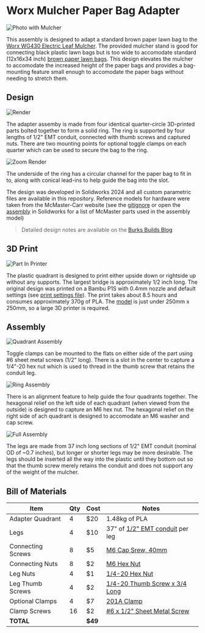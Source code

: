 # Worx Mulcher Paper Bag Adapter

![Photo with Mulcher](Images/Assembly%20With%20Mulcher.jpg)

This assembly is designed to adapt a standard brown paper lawn bag to the [Worx WG430 Electric Leaf Mulcher](https://www.worx.com/electric-leaf-mulcher-wg430.html).
The provided mulcher stand is good for connecting black plastic lawn bags but is too wide to accomodate standard (12x16x34 inch) [brown paper lawn bags](https://www.lowes.com/pd/Lowe-s-5-Count-30-Gallons-Brown-Tan-Outdoor-Paper-Lawn-and-Leaf-Trash-Bag/5013024901).
This design elevates the mulcher to accomodate the increased height of the paper bags and provides a bag-mounting feature small enough to accomodate the paper bags without needing to stretch them.

## Design

![Render](Images/Assembly%20Render.png)

The adapter assemby is made from four identical quarter-circle 3D-printed parts bolted together to form a solid ring.
The ring is supported by four lengths of 1/2" EMT conduit, connected with thumb screws and captured nuts.
There are two mounting points for optional toggle clamps on each quarter which can be used to secure the bag to the ring.

![Zoom Render](Images/Plastic%20Assembly%20Zoom.png)

The underside of the ring has a circular channel for the paper bag to fit in to, along with conical lead-ins to help guide the bag into the slot.

The design was developed in Solidworks 2024 and all custom parametric files are available in this repository. Reference models for hardware were taken from the McMaster-Carr website (see the [gitignore](.gitignore) or open the [assembly](Lawn%20Bag%20Adapter.SLDASM) in Solidworks for a list of McMaster parts used in the assembly model)

> Detailed design notes are available on the [Burks Builds Blog](https://burksbuilds.com/other/work-mulcher-paper-bag-adapter/)

## 3D Print

![Part In Printer](Images/Printed%20Part.jpg)

The plastic quadrant is designed to print either upside down or rightside up without any supports. 
The largest bridge is approximately 1/2 inch long.
The original design was printed on a Bambu P1S with 0.4mm nozzle and default settings (see [print settings file](Adapter%20Quadrant.3mf)).
The print takes about 8.5 hours and consumes approximately 370g of PLA.
The [model](Adapter%20Quadrant.STL) is just under 250mm x 250mm, so a large 3D printer is required.

## Assembly

![Quadrant Assembly](Images/Assembled%20Quadrant.jpg)

Toggle clamps can be mounted to the flats on either side of the part using #6 sheet metal screws (1/2" long).
There is a slot in the center to capture a 1/4"-20 hex nut which is used to thread in the thumb screw that retains the conduit leg.

![Ring Assembly](Images/Ring%20Assembly.jpg)

There is an alignment feature to help guide the four quadrants together.
The hexagonal relief on the left side of each quadrant (when viewed from the outside) is designed to capture an M6 hex nut.
The hexagonal relief on the right side of ach quadrant is designed to accomodate an M6 washer and cap screw.

![Full Assembly](Images/Assembled%20Legs.jpg)

The legs are made from 37 inch long sections of 1/2" EMT conduit (nominal OD of ~0.7 inches), but longer or shorter legs may be more desirable.
The legs should be inserted all the way into the plastic until they bottom out so that the thumb screw merely retains the conduit and does not support any of the weight of the mulcher.

## Bill of Materials

|Item   |Qty    |Cost   | Notes |
|--     |--     |--     |--     |
|Adapter Quadrant   |4  |$20    |1.48kg of PLA
|Legs               |4  |$10    |37" of [1/2" EMT conduit](https://www.lowes.com/pd/Common-1-2-in-Actual-50-In-Metallic-Emt-10-ft-Conduit/3129551) per leg
|Connecting Screws  |8  |$5     |[M6 Cap Srew, 40mm](https://www.lowes.com/pd/Hillman-6mm-1-x-40mm-Phillips-Drive-Machine-Screws-5-Count/999994860)
|Connecting Nuts    |8  |$2     |[M6 Hex Nut](https://www.lowes.com/pd/Hillman-6mm-x-1-Zinc-Plated-Steel-Hex-Nut-10-Count/999995432)
|Leg Nuts           |4  |$1     |[1/4-20 Hex Nut](https://www.lowes.com/pd/Hillman-1-4-in-x-20-Zinc-Plated-Steel-Hex-Nut/3058547)
|Leg Thumb Screws   |4  |$2     |[1/4-20 Thumb Screw x 3/4 Long](https://www.lowes.com/pd/Hillman-1-4-in-20-x-3-4-in-Thumbscrew-Drive-Machine-Screws-2-Count/3012563)
|Optional Clamps    |4  |$7     |[201A Clamp](https://www.amazon.com/dp/B00S9D0Z46)
|Clamp Screws       |16 |$2     |[#6 x 1/2" Sheet Metal Screw](https://www.lowes.com/pd/Hillman-6-x-1-2-in-Phillips-Drive-Sheet-Metal-Screws-20-Count/3035786)
|**TOTAL**          |   |**$49**




